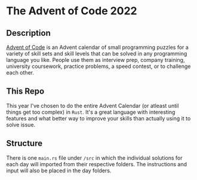 # The Advent of Code 2022

## Description
[Advent of Code](https://adventofcode.com/2022) is an Advent calendar of small programming puzzles for a variety of skill sets and skill levels that can be solved in any programming language you like. People use them as interview prep, company training, university coursework, practice problems, a speed contest, or to challenge each other.

## This Repo
This year I've chosen to do the entire Advent Calendar (or atleast until things get too complex) in `Rust`. It's a great language with interesting features and what better way to improve your skills than actually using it to solve issue.

## Structure
There is one `main.rs` file under `/src` in which the individual solutions for each day will imported from their respective folders. The instructions and input will also be placed in the day folders. 

